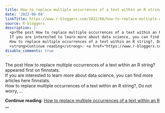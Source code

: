 ```yaml
---
title: How to replace multiple occurrences of a text within an R string?
date: '2022-08-04'
linkTitle: https://www.r-bloggers.com/2022/08/how-to-replace-multiple-occurrences-of-a-text-within-an-r-string/
source: R-bloggers
description: |-
  <p>The post How to replace multiple occurrences of a text within an R string? appeared first on finnstats.<br />
  If you are interested to learn more about data science, you can find more articles here finnstats.<br />
  How to replace multiple occurrences of a text within an R string?, Do not worry, ...</p>
  <strong>Continue reading</strong>: <a href="https://www.r-bloggers.com/2022/08/how-to-replace-multiple-occurrences-of-a-text-within-an-r-string/">How to replace multiple occurrences of a text within an R ...
disable_comments: true
---
```

<p>The post How to replace multiple occurrences of a text within an R string? appeared first on finnstats.<br />
If you are interested to learn more about data science, you can find more articles here finnstats.<br />
How to replace multiple occurrences of a text within an R string?, Do not worry, ...</p>
<strong>Continue reading</strong>: <a href="https://www.r-bloggers.com/2022/08/how-to-replace-multiple-occurrences-of-a-text-within-an-r-string/">How to replace multiple occurrences of a text within an R ...
